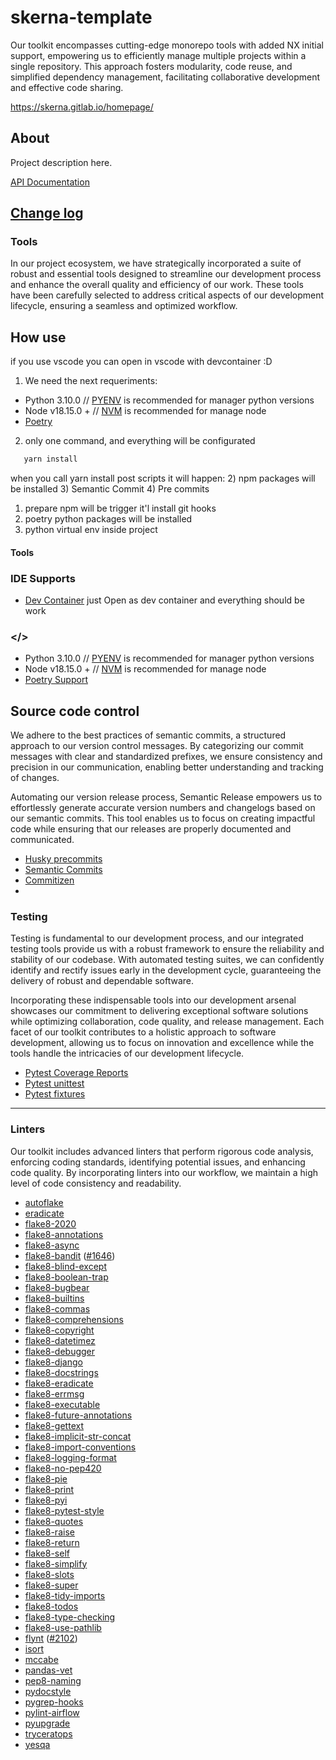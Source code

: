 # skerna-template

Our toolkit encompasses cutting-edge monorepo tools with added NX initial support, empowering us to efficiently manage
multiple projects within a single repository. This approach fosters modularity, code reuse, and simplified dependency
management, facilitating collaborative development and effective code sharing.

https://skerna.gitlab.io/homepage/

## About

Project description here.

[API Documentation](https://skerna.gitlab.io/homepage/)

## [Change log](CHANGELOG.md)

### Tools

In our project ecosystem, we have strategically incorporated a suite of robust and essential tools designed to
streamline our development process and enhance the overall quality and efficiency of our work. These tools have been
carefully selected to address critical aspects of our development lifecycle, ensuring a seamless and optimized workflow.

## How use
if you use vscode you can open in vscode with devcontainer :D 
1) We need the next requeriments:
- Python 3.10.0 // [PYENV](https://github.com/pyenv/pyenv) is recommended for manager python versions
- Node v18.15.0 + // [NVM](https://github.com/nvm-sh/nvm) is recommended for manage node
- [Poetry](https://python-poetry.org)
2)  only one command, and everything will be configurated 
 
``` bash
   yarn install
```
when you call yarn install post scripts it will happen:
2) npm packages will be installed
   3) Semantic Commit
   4) Pre commits
1) prepare npm will be trigger it'l install git hooks
3) poetry python packages will be installed
4) python virtual env inside project


#### Tools
### IDE Supports
- [Dev Container](https://code.visualstudio.com/docs/devcontainers/containers) just Open as dev container and everything should be work
### </>
- Python 3.10.0 // [PYENV](https://github.com/pyenv/pyenv) is recommended for manager python versions
- Node v18.15.0 + // [NVM](https://github.com/nvm-sh/nvm) is recommended for manage node
- [Poetry Support](https://python-poetry.org)

## Source code control
We adhere to the best practices of semantic commits, a structured approach to our version control messages. By
categorizing our commit messages with clear and standardized prefixes, we ensure consistency and precision in our
communication, enabling better understanding and tracking of changes.

Automating our version release process, Semantic Release empowers us to effortlessly generate accurate version numbers
and changelogs based on our semantic commits. This tool enables us to focus on creating impactful code while ensuring
that our releases are properly documented and communicated.

- [Husky precommits](https://typicode.github.io/husky/) 
- [Semantic Commits](https://www.conventionalcommits.org/en/v1.0.0/) 
- [Commitizen](http://commitizen.github.io/cz-cli/)
- 
### Testing

Testing is fundamental to our development process, and our integrated testing tools provide us with a robust framework
to ensure the reliability and stability of our codebase. With automated testing suites, we can confidently identify and
rectify issues early in the development cycle, guaranteeing the delivery of robust and dependable software.

Incorporating these indispensable tools into our development arsenal showcases our commitment to delivering exceptional
software solutions while optimizing collaboration, code quality, and release management. Each facet of our toolkit
contributes to a holistic approach to software development, allowing us to focus on innovation and excellence while the
tools handle the intricacies of our development lifecycle.

- [Pytest Coverage Reports](https://github.com/pytest-dev/pytest-cov)
- [Pytest unittest](https://docs.pytest.org/en/7.4.x/)
- [Pytest fixtures](https://docs.pytest.org/en/7.4.x/)
---
### Linters
Our toolkit includes advanced linters that perform rigorous code analysis, enforcing coding standards, identifying
potential issues, and enhancing code quality. By incorporating linters into our workflow, we maintain a high level of
code consistency and readability.

- [autoflake](https://pypi.org/project/autoflake/)
- [eradicate](https://pypi.org/project/eradicate/)
- [flake8-2020](https://pypi.org/project/flake8-2020/)
- [flake8-annotations](https://pypi.org/project/flake8-annotations/)
- [flake8-async](https://pypi.org/project/flake8-async)
- [flake8-bandit](https://pypi.org/project/flake8-bandit/) ([#1646](https://github.com/astral-sh/ruff/issues/1646))
- [flake8-blind-except](https://pypi.org/project/flake8-blind-except/)
- [flake8-boolean-trap](https://pypi.org/project/flake8-boolean-trap/)
- [flake8-bugbear](https://pypi.org/project/flake8-bugbear/)
- [flake8-builtins](https://pypi.org/project/flake8-builtins/)
- [flake8-commas](https://pypi.org/project/flake8-commas/)
- [flake8-comprehensions](https://pypi.org/project/flake8-comprehensions/)
- [flake8-copyright](https://pypi.org/project/flake8-copyright/)
- [flake8-datetimez](https://pypi.org/project/flake8-datetimez/)
- [flake8-debugger](https://pypi.org/project/flake8-debugger/)
- [flake8-django](https://pypi.org/project/flake8-django/)
- [flake8-docstrings](https://pypi.org/project/flake8-docstrings/)
- [flake8-eradicate](https://pypi.org/project/flake8-eradicate/)
- [flake8-errmsg](https://pypi.org/project/flake8-errmsg/)
- [flake8-executable](https://pypi.org/project/flake8-executable/)
- [flake8-future-annotations](https://pypi.org/project/flake8-future-annotations/)
- [flake8-gettext](https://pypi.org/project/flake8-gettext/)
- [flake8-implicit-str-concat](https://pypi.org/project/flake8-implicit-str-concat/)
- [flake8-import-conventions](https://github.com/joaopalmeiro/flake8-import-conventions)
- [flake8-logging-format](https://pypi.org/project/flake8-logging-format/)
- [flake8-no-pep420](https://pypi.org/project/flake8-no-pep420)
- [flake8-pie](https://pypi.org/project/flake8-pie/)
- [flake8-print](https://pypi.org/project/flake8-print/)
- [flake8-pyi](https://pypi.org/project/flake8-pyi/)
- [flake8-pytest-style](https://pypi.org/project/flake8-pytest-style/)
- [flake8-quotes](https://pypi.org/project/flake8-quotes/)
- [flake8-raise](https://pypi.org/project/flake8-raise/)
- [flake8-return](https://pypi.org/project/flake8-return/)
- [flake8-self](https://pypi.org/project/flake8-self/)
- [flake8-simplify](https://pypi.org/project/flake8-simplify/)
- [flake8-slots](https://pypi.org/project/flake8-slots/)
- [flake8-super](https://pypi.org/project/flake8-super/)
- [flake8-tidy-imports](https://pypi.org/project/flake8-tidy-imports/)
- [flake8-todos](https://pypi.org/project/flake8-todos/)
- [flake8-type-checking](https://pypi.org/project/flake8-type-checking/)
- [flake8-use-pathlib](https://pypi.org/project/flake8-use-pathlib/)
- [flynt](https://pypi.org/project/flynt/) ([#2102](https://github.com/astral-sh/ruff/issues/2102))
- [isort](https://pypi.org/project/isort/)
- [mccabe](https://pypi.org/project/mccabe/)
- [pandas-vet](https://pypi.org/project/pandas-vet/)
- [pep8-naming](https://pypi.org/project/pep8-naming/)
- [pydocstyle](https://pypi.org/project/pydocstyle/)
- [pygrep-hooks](https://github.com/pre-commit/pygrep-hooks)
- [pylint-airflow](https://pypi.org/project/pylint-airflow/)
- [pyupgrade](https://pypi.org/project/pyupgrade/)
- [tryceratops](https://pypi.org/project/tryceratops/)
- [yesqa](https://pypi.org/project/yesqa/)




